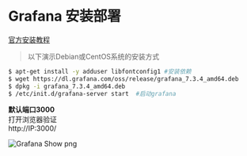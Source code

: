 # Grafana 安装部署

[官方安装教程](https://grafana.com/grafana/download)

> 以下演示Debian或CentOS系统的安装方式

~~~bash
$ apt-get install -y adduser libfontconfig1 #安装依赖
$ wget https://dl.grafana.com/oss/release/grafana_7.3.4_amd64.deb
$ dpkg -i grafana_7.3.4_amd64.deb
$ /etc/init.d/grafana-server start  #启动grafana
~~~

**默认端口3000** <br>
打开浏览器验证 <br>
http://IP:3000/ 

![Grafana Show png](../png/prometheus/GrafanaLoginShow.png)
